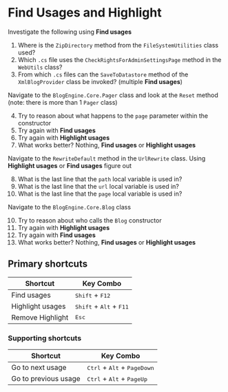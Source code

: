 # Find Usages and Highlight

Investigate the following using **Find usages**

1. Where is the `ZipDirectory` method from the `FileSystemUtilities` class used?
2. Which `.cs` file uses the `CheckRightsForAdminSettingsPage` method in the `WebUtils` class?
3. From which `.cs` files can the `SaveToDatastore` method of the `XmlBlogProvider` class be invoked? (multiple **Find usages**)

Navigate to the `BlogEngine.Core.Pager` class and look at the `Reset` method (note: there is more than 1 `Pager` class)

4. Try to reason about what happens to the `page` parameter within the constructor
5. Try again with **Find usages**
6. Try again with **Highlight usages**
7. What works better? Nothing, **Find usages** or **Highlight usages**

Navigate to the `RewriteDefault` method in the `UrlRewrite` class. Using **Highlight usages** or **Find usages** figure out

8. What is the last line that the `path` local variable is used in?
9. What is the last line that the `url` local variable is used in?
10. What is the last line that the `page` local variable is used in?

Navigate to the `BlogEngine.Core.Blog` class

10. Try to reason about who calls the `Blog` constructor
11. Try again with **Highlight usages**
12. Try again with **Find usages**
13. What works better? Nothing, **Find usages** or **Highlight usages**


## Primary shortcuts

Shortcut | Key Combo
--- | ---
Find usages | <kbd>Shift</kbd> + <kbd>F12</kbd>
Highlight usages | <kbd>Shift</kbd> + <kbd>Alt</kbd> + <kbd>F11</kbd>
Remove Highlight | <kbd>Esc</kbd>

### Supporting shortcuts

Shortcut | Key Combo
--- | ---
Go to next usage | <kbd>Ctrl</kbd> + <kbd>Alt</kbd> + <kbd>PageDown</kbd>
Go to previous usage | <kbd>Ctrl</kbd> + <kbd>Alt</kbd> + <kbd>PageUp</kbd>